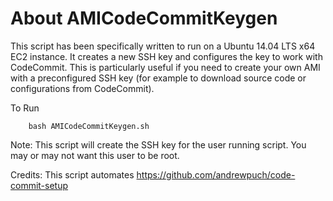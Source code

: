 About AMICodeCommitKeygen
==============

This script has been specifically written to run on a Ubuntu 14.04 LTS x64 EC2 instance. It creates a new SSH key and configures the key to work with CodeCommit. This is particularly useful if you need to create your own AMI with a preconfigured SSH key (for example to download source code or configurations from CodeCommit).


To Run

        bash AMICodeCommitKeygen.sh

Note: This script will create the SSH key for the user running script. You may or may not want this user to be root.

Credits: This script automates https://github.com/andrewpuch/code-commit-setup
